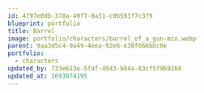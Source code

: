 ```yaml
---
id: 4797e0db-378a-49f7-8a31-c0b593f7c379
blueprint: portfolio
title: Barrel
image: portfolio/characters/barrel_of_a_gun-min.webp
parent: 9aa3d5c4-9a49-4eea-92e6-e38f666bbc0e
portfolio:
  - characters
updated_by: 733e613e-5f4f-4943-b04a-83cf5f969268
updated_at: 1693074195
---
```

